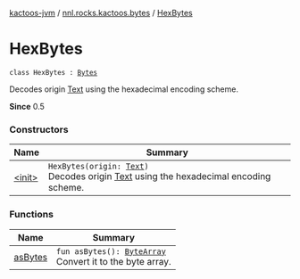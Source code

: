 [kactoos-jvm](../../index.md) / [nnl.rocks.kactoos.bytes](../index.md) / [HexBytes](./index.md)

# HexBytes

`class HexBytes : `[`Bytes`](../../nnl.rocks.kactoos/-bytes/index.md)

Decodes origin [Text](../../nnl.rocks.kactoos/-text/index.md) using the hexadecimal encoding scheme.

**Since**
0.5

### Constructors

| Name | Summary |
|---|---|
| [&lt;init&gt;](-init-.md) | `HexBytes(origin: `[`Text`](../../nnl.rocks.kactoos/-text/index.md)`)`<br>Decodes origin [Text](../../nnl.rocks.kactoos/-text/index.md) using the hexadecimal encoding scheme. |

### Functions

| Name | Summary |
|---|---|
| [asBytes](as-bytes.md) | `fun asBytes(): `[`ByteArray`](https://kotlinlang.org/api/latest/jvm/stdlib/kotlin/-byte-array/index.html)<br>Convert it to the byte array. |
